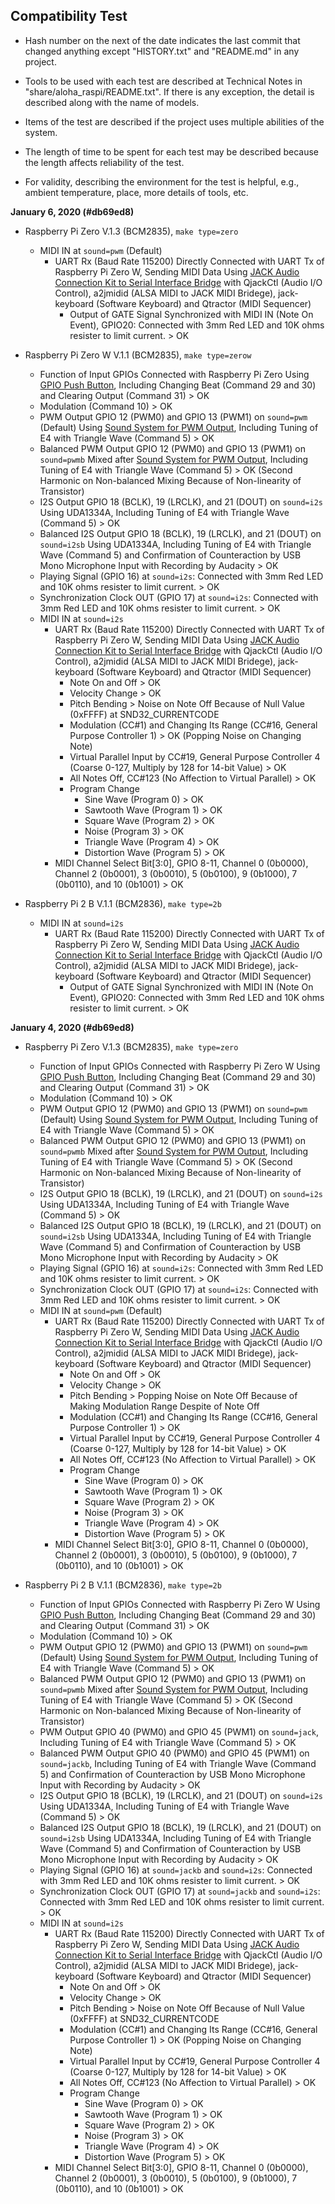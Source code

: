 ## Compatibility Test

* Hash number on the next of the date indicates the last commit that changed anything except "HISTORY.txt" and "README.md" in any project.

* Tools to be used with each test are described at Technical Notes in "share/aloha_raspi/README.txt". If there is any exception, the detail is described along with the name of models.

* Items of the test are described if the project uses multiple abilities of the system.

* The length of time to be spent for each test may be described because the length affects reliability of the test.

* For validity, describing the environment for the test is helpful, e.g., ambient temperature, place, more details of tools, etc.

**January 6, 2020 (#db69ed8)**

* Raspberry Pi Zero V.1.3 (BCM2835), `make type=zero`
	* MIDI IN at `sound=pwm` (Default)
		* UART Rx (Baud Rate 115200) Directly Connected with UART Tx of Raspberry Pi Zero W, Sending MIDI Data Using [JACK Audio Connection Kit to Serial Interface Bridge](https://github.com/JimmyKenMerchant/Python_Codes) with QjackCtl (Audio I/O Control), a2jmidid (ALSA MIDI to JACK MIDI Bridege), jack-keyboard (Software Keyboard) and Qtractor (MIDI Sequencer)
			* Output of GATE Signal Synchronized with MIDI IN (Note On Event), GPIO20: Connected with 3mm Red LED and 10K ohms resister to limit current. > OK

* Raspberry Pi Zero W V.1.1 (BCM2835), `make type=zerow`
	* Function of Input GPIOs Connected with Raspberry Pi Zero Using [GPIO Push Button](https://github.com/JimmyKenMerchant/Python_Codes), Including Changing Beat (Command 29 and 30) and Clearing Output (Command 31) > OK
	* Modulation (Command 10) > OK
	* PWM Output GPIO 12 (PWM0) and GPIO 13 (PWM1) on `sound=pwm` (Default) Using [Sound System for PWM Output](../schematics/sound_system_pwm.pdf), Including Tuning of E4 with Triangle Wave (Command 5) > OK
	* Balanced PWM Output GPIO 12 (PWM0) and GPIO 13 (PWM1) on `sound=pwmb` Mixed after [Sound System for PWM Output](../schematics/sound_system_pwm.pdf), Including Tuning of E4 with Triangle Wave (Command 5) > OK (Second Harmonic on Non-balanced Mixing Because of Non-linearity of Transistor)
	* I2S Output GPIO 18 (BCLK), 19 (LRCLK), and 21 (DOUT) on `sound=i2s` Using UDA1334A, Including Tuning of E4 with Triangle Wave (Command 5) > OK
	* Balanced I2S Output GPIO 18 (BCLK), 19 (LRCLK), and 21 (DOUT) on `sound=i2sb` Using UDA1334A, Including Tuning of E4 with Triangle Wave (Command 5) and Confirmation of Counteraction by USB Mono Microphone Input with Recording by Audacity > OK
	* Playing Signal (GPIO 16) at `sound=i2s`: Connected with 3mm Red LED and 10K ohms resister to limit current. > OK
	* Synchronization Clock OUT (GPIO 17) at `sound=i2s`: Connected with 3mm Red LED and 10K ohms resister to limit current. > OK
	* MIDI IN at `sound=i2s`
		* UART Rx (Baud Rate 115200) Directly Connected with UART Tx of Raspberry Pi Zero W, Sending MIDI Data Using [JACK Audio Connection Kit to Serial Interface Bridge](https://github.com/JimmyKenMerchant/Python_Codes) with QjackCtl (Audio I/O Control), a2jmidid (ALSA MIDI to JACK MIDI Bridege), jack-keyboard (Software Keyboard) and Qtractor (MIDI Sequencer)
			* Note On and Off > OK
			* Velocity Change > OK
			* Pitch Bending > Noise on Note Off Because of Null Value (0xFFFF) at SND32_CURRENTCODE
			* Modulation (CC#1) and Changing Its Range (CC#16, General Purpose Controller 1) > OK (Popping Noise on Changing Note)
			* Virtual Parallel Input by CC#19, General Purpose Controller 4 (Coarse 0-127, Multiply by 128 for 14-bit Value) > OK
			* All Notes Off, CC#123 (No Affection to Virtual Parallel) > OK
			* Program Change
				* Sine Wave (Program 0) > OK
				* Sawtooth Wave (Program 1) > OK
				* Square Wave (Program 2) > OK
				* Noise (Program 3) > OK
				* Triangle Wave (Program 4) > OK
				* Distortion Wave (Program 5) > OK
		* MIDI Channel Select Bit[3:0], GPIO 8-11, Channel 0 (0b0000), Channel 2 (0b0001), 3 (0b0010), 5 (0b0100), 9 (0b1000), 7 (0b0110), and 10 (0b1001) > OK

* Raspberry Pi 2 B V.1.1 (BCM2836), `make type=2b`
	* MIDI IN at `sound=i2s`
		* UART Rx (Baud Rate 115200) Directly Connected with UART Tx of Raspberry Pi Zero W, Sending MIDI Data Using [JACK Audio Connection Kit to Serial Interface Bridge](https://github.com/JimmyKenMerchant/Python_Codes) with QjackCtl (Audio I/O Control), a2jmidid (ALSA MIDI to JACK MIDI Bridege), jack-keyboard (Software Keyboard) and Qtractor (MIDI Sequencer)
			* Output of GATE Signal Synchronized with MIDI IN (Note On Event), GPIO20: Connected with 3mm Red LED and 10K ohms resister to limit current. > OK

**January 4, 2020 (#db69ed8)**

* Raspberry Pi Zero V.1.3 (BCM2835), `make type=zero`
	* Function of Input GPIOs Connected with Raspberry Pi Zero W Using [GPIO Push Button](https://github.com/JimmyKenMerchant/Python_Codes), Including Changing Beat (Command 29 and 30) and Clearing Output (Command 31) > OK
	* Modulation (Command 10) > OK
	* PWM Output GPIO 12 (PWM0) and GPIO 13 (PWM1) on `sound=pwm` (Default) Using [Sound System for PWM Output](../schematics/sound_system_pwm.pdf), Including Tuning of E4 with Triangle Wave (Command 5) > OK
	* Balanced PWM Output GPIO 12 (PWM0) and GPIO 13 (PWM1) on `sound=pwmb` Mixed after [Sound System for PWM Output](../schematics/sound_system_pwm.pdf), Including Tuning of E4 with Triangle Wave (Command 5) > OK (Second Harmonic on Non-balanced Mixing Because of Non-linearity of Transistor)
	* I2S Output GPIO 18 (BCLK), 19 (LRCLK), and 21 (DOUT) on `sound=i2s` Using UDA1334A, Including Tuning of E4 with Triangle Wave (Command 5) > OK
	* Balanced I2S Output GPIO 18 (BCLK), 19 (LRCLK), and 21 (DOUT) on `sound=i2sb` Using UDA1334A, Including Tuning of E4 with Triangle Wave (Command 5) and Confirmation of Counteraction by USB Mono Microphone Input with Recording by Audacity > OK
	* Playing Signal (GPIO 16) at `sound=i2s`: Connected with 3mm Red LED and 10K ohms resister to limit current. > OK
	* Synchronization Clock OUT (GPIO 17) at `sound=i2s`: Connected with 3mm Red LED and 10K ohms resister to limit current. > OK
	* MIDI IN at `sound=pwm` (Default)
		* UART Rx (Baud Rate 115200) Directly Connected with UART Tx of Raspberry Pi Zero W, Sending MIDI Data Using [JACK Audio Connection Kit to Serial Interface Bridge](https://github.com/JimmyKenMerchant/Python_Codes) with QjackCtl (Audio I/O Control), a2jmidid (ALSA MIDI to JACK MIDI Bridege), jack-keyboard (Software Keyboard) and Qtractor (MIDI Sequencer)
			* Note On and Off > OK
			* Velocity Change > OK
			* Pitch Bending > Popping Noise on Note Off Because of Making Modulation Range Despite of Note Off
			* Modulation (CC#1) and Changing Its Range (CC#16, General Purpose Controller 1) > OK
			* Virtual Parallel Input by CC#19, General Purpose Controller 4 (Coarse 0-127, Multiply by 128 for 14-bit Value) > OK
			* All Notes Off, CC#123 (No Affection to Virtual Parallel) > OK
			* Program Change
				* Sine Wave (Program 0) > OK
				* Sawtooth Wave (Program 1) > OK
				* Square Wave (Program 2) > OK
				* Noise (Program 3) > OK
				* Triangle Wave (Program 4) > OK
				* Distortion Wave (Program 5) > OK
		* MIDI Channel Select Bit[3:0], GPIO 8-11, Channel 0 (0b0000), Channel 2 (0b0001), 3 (0b0010), 5 (0b0100), 9 (0b1000), 7 (0b0110), and 10 (0b1001) > OK

* Raspberry Pi 2 B V.1.1 (BCM2836), `make type=2b`
	* Function of Input GPIOs Connected with Raspberry Pi Zero W Using [GPIO Push Button](https://github.com/JimmyKenMerchant/Python_Codes), Including Changing Beat (Command 29 and 30) and Clearing Output (Command 31) > OK
	* Modulation (Command 10) > OK
	* PWM Output GPIO 12 (PWM0) and GPIO 13 (PWM1) on `sound=pwm` (Default) Using [Sound System for PWM Output](../schematics/sound_system_pwm.pdf), Including Tuning of E4 with Triangle Wave (Command 5) > OK
	* Balanced PWM Output GPIO 12 (PWM0) and GPIO 13 (PWM1) on `sound=pwmb` Mixed after [Sound System for PWM Output](../schematics/sound_system_pwm.pdf), Including Tuning of E4 with Triangle Wave (Command 5) > OK (Second Harmonic on Non-balanced Mixing Because of Non-linearity of Transistor)
	* PWM Output GPIO 40 (PWM0) and GPIO 45 (PWM1) on `sound=jack`, Including Tuning of E4 with Triangle Wave (Command 5) > OK
	* Balanced PWM Output GPIO 40 (PWM0) and GPIO 45 (PWM1) on `sound=jackb`, Including Tuning of E4 with Triangle Wave (Command 5) and Confirmation of Counteraction by USB Mono Microphone Input with Recording by Audacity > OK
	* I2S Output GPIO 18 (BCLK), 19 (LRCLK), and 21 (DOUT) on `sound=i2s` Using UDA1334A, Including Tuning of E4 with Triangle Wave (Command 5) > OK
	* Balanced I2S Output GPIO 18 (BCLK), 19 (LRCLK), and 21 (DOUT) on `sound=i2sb` Using UDA1334A, Including Tuning of E4 with Triangle Wave (Command 5) and Confirmation of Counteraction by USB Mono Microphone Input with Recording by Audacity > OK
	* Playing Signal (GPIO 16) at `sound=jackb` and `sound=i2s`: Connected with 3mm Red LED and 10K ohms resister to limit current. > OK
	* Synchronization Clock OUT (GPIO 17) at `sound=jackb` and `sound=i2s`: Connected with 3mm Red LED and 10K ohms resister to limit current. > OK
	* MIDI IN at `sound=i2s`
		* UART Rx (Baud Rate 115200) Directly Connected with UART Tx of Raspberry Pi Zero W, Sending MIDI Data Using [JACK Audio Connection Kit to Serial Interface Bridge](https://github.com/JimmyKenMerchant/Python_Codes) with QjackCtl (Audio I/O Control), a2jmidid (ALSA MIDI to JACK MIDI Bridege), jack-keyboard (Software Keyboard) and Qtractor (MIDI Sequencer)
			* Note On and Off > OK
			* Velocity Change > OK
			* Pitch Bending > Noise on Note Off Because of Null Value (0xFFFF) at SND32_CURRENTCODE
			* Modulation (CC#1) and Changing Its Range (CC#16, General Purpose Controller 1) > OK (Popping Noise on Changing Note)
			* Virtual Parallel Input by CC#19, General Purpose Controller 4 (Coarse 0-127, Multiply by 128 for 14-bit Value) > OK
			* All Notes Off, CC#123 (No Affection to Virtual Parallel) > OK
			* Program Change
				* Sine Wave (Program 0) > OK
				* Sawtooth Wave (Program 1) > OK
				* Square Wave (Program 2) > OK
				* Noise (Program 3) > OK
				* Triangle Wave (Program 4) > OK
				* Distortion Wave (Program 5) > OK
		* MIDI Channel Select Bit[3:0], GPIO 8-11, Channel 0 (0b0000), Channel 2 (0b0001), 3 (0b0010), 5 (0b0100), 9 (0b1000), 7 (0b0110), and 10 (0b1001) > OK
